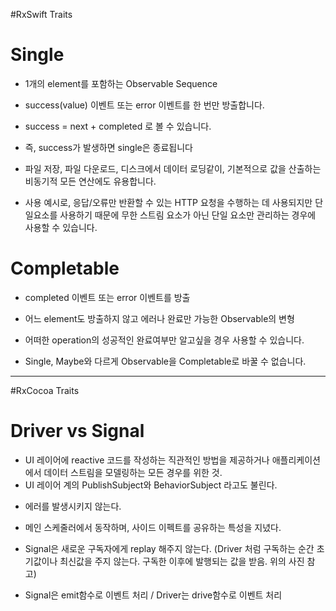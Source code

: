 #RxSwift Traits

# Single

- 1개의 element를 포함하는 Observable Sequence

- success(value) 이벤트 또는 error 이벤트를 한 번만 방출합니다.

- success = next + completed 로 볼 수 있습니다.

- 즉, success가 발생하면 single은 종료됩니다

- 파일 저장, 파일 다운로드, 디스크에서 데이터 로딩같이, 기본적으로 값을 산출하는 비동기적 모든 연산에도 유용합니다.

- 사용 예시로, 응답/오류만 반환할 수 있는 HTTP 요청을 수행하는 데 사용되지만 단일요소를 사용하기 때문에 무한 스트림 요소가 아닌 단일 요소만 관리하는 경우에 사용할 수 있습니다.

# Completable

- completed 이벤트 또는 error 이벤트를 방출

- 어느 element도 방출하지 않고 에러나 완료만 가능한 Observable의 변형

- 어떠한 operation의 성공적인 완료여부만 알고싶을 경우 사용할 수 있습니다.

- Single, Maybe와 다르게 Observable을 Completable로 바꿀 수 없습니다.

----------------- 
#RxCocoa Traits

# Driver vs Signal


* UI 레이어에 reactive 코드를 작성하는 직관적인 방법을 제공하거나 애플리케이션에서 데이터 스트림을 모델링하는 모든 경우를 위한 것.
* UI 레이어 계의 PublishSubject와 BehaviorSubject 라고도 불린다.

- 에러를 발생시키지 않는다.

- 메인 스케줄러에서 동작하며, 사이드 이펙트를 공유하는 특성을 지녔다.

- Signal은 새로운 구독자에게 replay 해주지 않는다.
   (Driver 처럼 구독하는 순간 초기값이나 최신값을 주지 않는다. 구독한 이후에 발행되는 값을 받음. 위의 사진 참고)

- Signal은 emit함수로 이벤트 처리 / Driver는 drive함수로 이벤트 처리 
